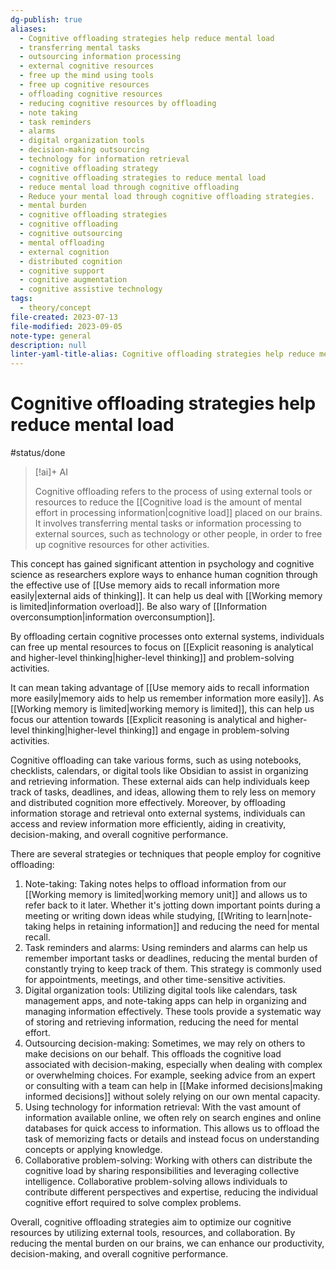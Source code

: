 ```yaml
---
dg-publish: true
aliases:
  - Cognitive offloading strategies help reduce mental load
  - transferring mental tasks
  - outsourcing information processing
  - external cognitive resources
  - free up the mind using tools
  - free up cognitive resources
  - offloading cognitive resources
  - reducing cognitive resources by offloading
  - note taking
  - task reminders
  - alarms
  - digital organization tools
  - decision-making outsourcing
  - technology for information retrieval
  - cognitive offloading strategy
  - cognitive offloading strategies to reduce mental load
  - reduce mental load through cognitive offloading
  - Reduce your mental load through cognitive offloading strategies.
  - mental burden
  - cognitive offloading strategies
  - cognitive offloading
  - cognitive outsourcing
  - mental offloading
  - external cognition
  - distributed cognition
  - cognitive support
  - cognitive augmentation
  - cognitive assistive technology
tags:
  - theory/concept
file-created: 2023-07-13
file-modified: 2023-09-05
note-type: general
description: null
linter-yaml-title-alias: Cognitive offloading strategies help reduce mental load
---
```


# Cognitive offloading strategies help reduce mental load

#status/done

> [!ai]+ AI
>
> Cognitive offloading refers to the process of using external tools or resources to reduce the [[Cognitive load is the amount of mental effort in processing information|cognitive load]] placed on our brains. It involves transferring mental tasks or information processing to external sources, such as technology or other people, in order to free up cognitive resources for other activities.

This concept has gained significant attention in psychology and cognitive science as researchers explore ways to enhance human cognition through the effective use of [[Use memory aids to recall information more easily|external aids of thinking]]. It can help us deal with [[Working memory is limited|information overload]]. Be also wary of [[Information overconsumption|information overconsumption]].

By offloading certain cognitive processes onto external systems, individuals can free up mental resources to focus on [[Explicit reasoning is analytical and higher-level thinking|higher-level thinking]] and problem-solving activities.

It can mean taking advantage of [[Use memory aids to recall information more easily|memory aids to help us remember information more easily]]. As [[Working memory is limited|working memory is limited]], this can help us focus our attention towards [[Explicit reasoning is analytical and higher-level thinking|higher-level thinking]] and engage in problem-solving activities.

Cognitive offloading can take various forms, such as using notebooks, checklists, calendars, or digital tools like Obsidian to assist in organizing and retrieving information. These external aids can help individuals keep track of tasks, deadlines, and ideas, allowing them to rely less on memory and distributed cognition more effectively. Moreover, by offloading information storage and retrieval onto external systems, individuals can access and review information more efficiently, aiding in creativity, decision-making, and overall cognitive performance.

There are several strategies or techniques that people employ for cognitive offloading:

1. Note-taking: Taking notes helps to offload information from our [[Working memory is limited|working memory unit]] and allows us to refer back to it later. Whether it's jotting down important points during a meeting or writing down ideas while studying, [[Writing to learn|note-taking helps in retaining information]] and reducing the need for mental recall.
2. Task reminders and alarms: Using reminders and alarms can help us remember important tasks or deadlines, reducing the mental burden of constantly trying to keep track of them. This strategy is commonly used for appointments, meetings, and other time-sensitive activities.
3. Digital organization tools: Utilizing digital tools like calendars, task management apps, and note-taking apps can help in organizing and managing information effectively. These tools provide a systematic way of storing and retrieving information, reducing the need for mental effort.
4. Outsourcing decision-making: Sometimes, we may rely on others to make decisions on our behalf. This offloads the cognitive load associated with decision-making, especially when dealing with complex or overwhelming choices. For example, seeking advice from an expert or consulting with a team can help in [[Make informed decisions|making informed decisions]] without solely relying on our own mental capacity.
5. Using technology for information retrieval: With the vast amount of information available online, we often rely on search engines and online databases for quick access to information. This allows us to offload the task of memorizing facts or details and instead focus on understanding concepts or applying knowledge.
6. Collaborative problem-solving: Working with others can distribute the cognitive load by sharing responsibilities and leveraging collective intelligence. Collaborative problem-solving allows individuals to contribute different perspectives and expertise, reducing the individual cognitive effort required to solve complex problems.

Overall, cognitive offloading strategies aim to optimize our cognitive resources by utilizing external tools, resources, and collaboration. By reducing the mental burden on our brains, we can enhance our productivity, decision-making, and overall cognitive performance.
